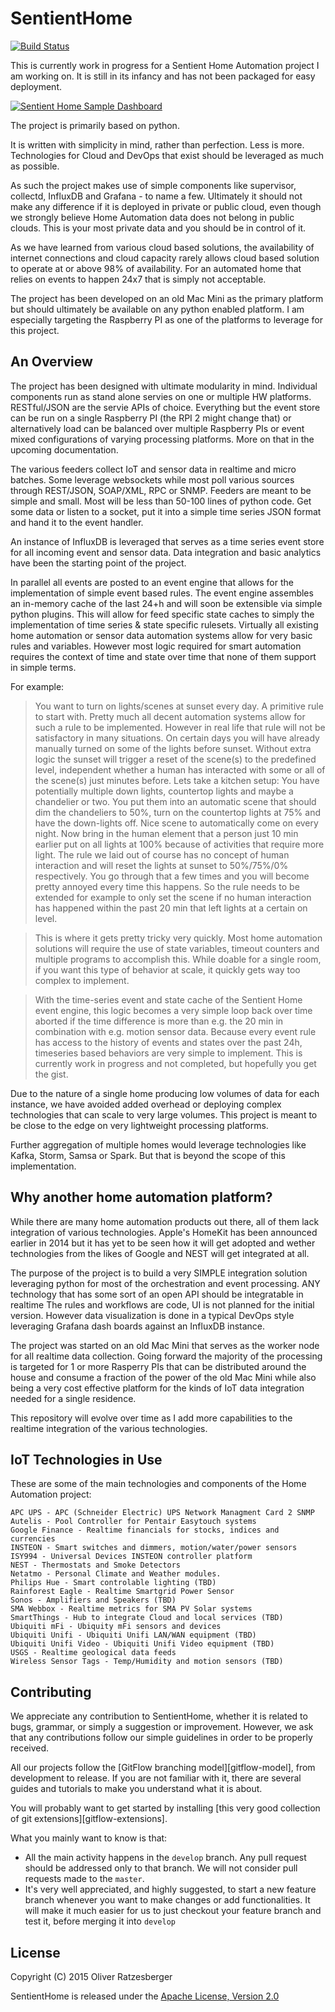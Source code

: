 SentientHome
============

[![Build Status](https://travis-ci.org/fxstein/SentientHome.svg?branch=master)](https://travis-ci.org/fxstein/SentientHome)

This is currently work in progress for a Sentient Home Automation project I am working on. It is still in its infancy and has not been packaged for easy deployment.

[![Sentient Home Sample Dashboard](https://raw.githubusercontent.com/fxstein/SentientHome/master/samples/Home.Dashboard.Small.png)](https://raw.githubusercontent.com/fxstein/SentientHome/master/samples/Home.Dashboard.png)

The project is primarily based on python.

It is written with simplicity in mind, rather than perfection. Less is more. Technologies for Cloud and DevOps that exist should be leveraged as much as possible.

As such the project makes use of simple components like supervisor, collectd, InfluxDB and Grafana - to name a few. Ultimately it should not make any difference if it is deployed in private or public cloud, even though we strongly believe Home Automation data does not belong in public clouds. This is your most private data and you should be in control of it.

As we have learned from various cloud based solutions, the availability of internet connections and cloud capacity rarely allows cloud based solution to operate at or above 98% of availability. For an automated home that relies on events to happen 24x7 that is simply not acceptable.

The project has been developed on an old Mac Mini as the primary platform but should ultimately be available on any python enabled platform. I am especially targeting the Raspberry PI as one of the platforms to leverage for this project.

An Overview
-----------

The project has been designed with ultimate modularity in mind. Individual components run as stand alone servies on one or multiple HW platforms. RESTful/JSON are the servie APIs of choice. Everything but the event store can be run on a single Raspberry PI (the RPI 2 might change that) or alternatively load can be balanced over multiple Raspberry PIs or event mixed configurations of varying processing platforms. More on that in the upcoming documentation.

The various feeders collect IoT and sensor data in realtime and micro batches. Some leverage websockets while most poll various sources through REST/JSON, SOAP/XML, RPC or SNMP. Feeders are meant to be simple and small. Most will be less than 50-100 lines of python code. Get some data or listen to a socket, put it into a simple time series JSON format and hand it to the event handler.

An instance of InfluxDB is leveraged that serves as a time series event store for all incoming event and sensor data. Data integration and basic analytics have been the starting point of the project.

In parallel all events are posted to an event engine that allows for the implementation of simple event based rules. The event engine assembles an in-memory cache of the last 24+h and will soon be extensible via simple python plugins. This will allow for feed specific state caches to simply the implementation of time series & state specific rulesets. Virtually all existing home automation or sensor data automation systems allow for very basic rules and variables. However most logic required for smart automation requires the context of time and state over time that none of them support in simple terms.

For example:
> You want to turn on lights/scenes at sunset every day. A primitive rule to start with. Pretty much all decent automation systems allow for such a rule to be implemented. However in real life that rule will not be satisfactory in many situations. On certain days you will have already manually turned on some of the lights before sunset. Without extra logic the sunset will trigger a reset of the scene(s) to the predefined level, independent whether a human has interacted with some or all of the scene(s) just minutes before. Lets take a kitchen setup: You have potentially multiple down lights, countertop lights and maybe a chandelier or two. You put them into an automatic scene that should dim the chandeliers to 50%, turn on the countertop lights at 75% and have the down-lights off. Nice scene to automatically come on every night.
> Now bring in the human element that a person just 10 min earlier put on all lights at 100% because of activities that require more light. The rule we laid out of course has no concept of human interaction and will reset the lights at sunset to 50%/75%/0% respectively. You go through that a few times and you will become pretty annoyed every time this happens.
> So the rule needs to be extended for example to only set the scene if no human interaction has happened within the past 20 min that left lights at a certain on level.

> This is where it gets pretty tricky very quickly. Most home automation solutions will require the use of state variables, timeout counters and multiple programs to accomplish this. While doable for a single room, if you want this type of behavior at scale, it quickly gets way too complex to implement.

> With the time-series event and state cache of the Sentient Home event engine, this logic becomes a very simple loop back over time aborted if the time difference is more than e.g. the 20 min in combination with e.g. motion sensor data. Because every event rule has access to the history of events and states over the past 24h, timeseries based behaviors are very simple to implement. This is currently work in progress and not completed, but hopefully you get the gist.

Due to the nature of a single home producing low volumes of data for each instance, we have avoided added overhead or deploying complex technologies that can scale to very large volumes. This project is meant to be close to the edge on very lightweight processing platforms.

Further aggregation of multiple homes would leverage technologies like Kafka, Storm, Samsa or Spark. But that is beyond the scope of this implementation.

Why another home automation platform?
-------------------------------------

While there are many home automation products out there, all of them lack integration of various technologies. Apple's HomeKit has been announced earlier in 2014 but it has yet to be seen how it will get adopted and wether technologies from the likes of Google and NEST will get integrated at all.

The purpose of the project is to build a very SIMPLE integration solution leveraging python for most of the orchestration and event processing. ANY technology that has some sort of an open API should be integratable in realtime
The rules and workflows are code, UI is not planned for the initial version. However data visualization is done in a typical DevOps style leveraging Grafana dash boards against an InfluxDB instance.

The project was started on an old Mac Mini that serves as the worker node for all realtime data collection. Going forward the majority of the processing is targeted for 1 or more Rasperry PIs that can be distributed around the house and consume a fraction of the power of the old Mac Mini while also being a very cost effective platform for the kinds of IoT data integration needed for a single residence.

This repository will evolve over time as I add more capabilities to the realtime integration of the various technologies.

IoT Technologies in Use
-----------------------

These are some of the main technologies and components of the Home Automation project:

    APC UPS - APC (Schneider Electric) UPS Network Managment Card 2 SNMP
    Autelis - Pool Controller for Pentair Easytouch systems
    Google Finance - Realtime financials for stocks, indices and currencies
    INSTEON - Smart switches and dimmers, motion/water/power sensors
    ISY994 - Universal Devices INSTEON controller platform
    NEST - Thermostats and Smoke Detectors
    Netatmo - Personal Climate and Weather modules.
    Philips Hue - Smart controlable lighting (TBD)
    Rainforest Eagle - Realtime Smartgrid Power Sensor
    Sonos - Amplifiers and Speakers (TBD)
    SMA Webbox - Realtime metrics for SMA PV Solar systems
    SmartThings - Hub to integrate Cloud and local services (TBD)
    Ubiquiti mFi - Ubiquity mFi sensors and devices
    Ubiquiti Unifi - Ubiquiti Unifi LAN/WAN equipment (TBD)
    Ubiquiti Unifi Video - Ubiquiti Unifi Video equipment (TBD)
    USGS - Realtime geological data feeds
    Wireless Sensor Tags - Temp/Humidity and motion sensors (TBD)

Contributing
------------

We appreciate any contribution to SentientHome, whether it is related to bugs, grammar, or simply a suggestion or improvement.
However, we ask that any contributions follow our simple guidelines in order to be properly received.

All our projects follow the [GitFlow branching model][gitflow-model], from development to release. If you are not familiar with it, there are several guides and tutorials to make you understand what it is about.

You will probably want to get started by installing [this very good collection of git extensions][gitflow-extensions].

What you mainly want to know is that:

- All the main activity happens in the `develop` branch. Any pull request should be addressed only to that branch. We will not consider pull requests made to the `master`.
- It's very well appreciated, and highly suggested, to start a new feature branch whenever you want to make changes or add functionalities. It will make it much easier for us to just checkout your feature branch and test it, before merging it into `develop`


License
-------

Copyright (C) 2015 Oliver Ratzesberger

SentientHome is released under the [Apache License, Version 2.0][1]

  [1]: https://github.com/fxstein/SentientHome/blob/master/LICENSE.md
